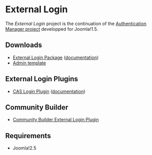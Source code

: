 External Login
===============

The *External Login* project is the continuation of the [Authentication Manager project](joomlacode.org/gf/project/auth_manager/) developped for Joomla!1.5.

Downloads
---------

* [External Login Package](https://github.com/downloads/chdemko/joomla-external-login/pkg_externallogin-2.0.0.zip) ([documentation](https://github.com/downloads/chdemko/joomla-external-login/External_Login_package-2.0.0-User_Guide-en-GB.pdf))
* [Admin template](https://github.com/downloads/chdemko/joomla-external-login/tpl_externallogin-2.0.0.zip)

External Login Plugins
----------------------

* [CAS Login Plugin](https://github.com/downloads/chdemko/joomla-external-login/plg_system_caslogin-2.0.0.zip) ([documentation](https://github.com/downloads/chdemko/joomla-external-login/CAS_Plugin-2.0.0-User_Guide-en-GB.pdf))

Community Builder
-----------------

* [Community Builder External Login Plugin](https://github.com/downloads/chdemko/joomla-external-login/plg_user_cbexternallogin-2.0.0.zip)

Requirements
------------

* Joomla!2.5

